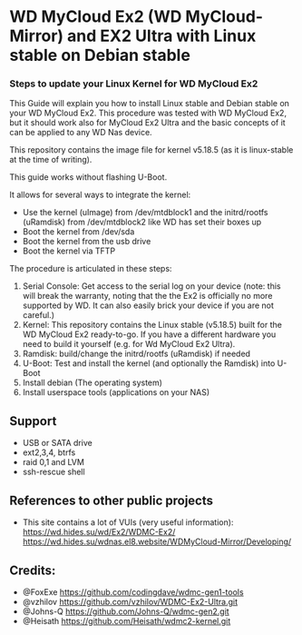 # WD MyCloud Ex2 (WD MyCloud-Mirror) and EX2 Ultra with Linux stable on Debian stable

### Steps to update your Linux Kernel for WD MyCloud Ex2

This Guide will explain you how to install Linux stable and Debian stable on your WD MyCloud Ex2.
This procedure was tested with WD MyCloud Ex2, but it should work also for MyCloud Ex2 Ultra and the basic concepts of it can be applied to any WD Nas device.

This repository contains the image file for kernel v5.18.5 (as it is linux-stable at the time of writing).

This guide works without flashing U-Boot.

It allows for several ways to integrate the kernel:
* Use the kernel (uImage) from /dev/mtdblock1 and the initrd/rootfs (uRamdisk) from /dev/mtdblock2 like WD has set their boxes up
* Boot the kernel from /dev/sda
* Boot the kernel from the usb drive
* Boot the kernel via TFTP

The procedure is articulated in these steps:
1. Serial Console: Get access to the serial log on your device (note: this will break the warranty, noting that the the Ex2 is officially no more supported by WD. It can also easily brick your device if you are not careful.)
2. Kernel: This repository contains the Linux stable (v5.18.5) built for the WD MyCloud Ex2 ready-to-go. If you have a different hardware you need to build it yourself (e.g. for Wd MyCloud Ex2 Ultra). 
3. Ramdisk: build/change the initrd/rootfs (uRamdisk) if needed
4. U-Boot: Test and install the kernel (and optionally the Ramdisk) into U-Boot
5. Install debian (The operating system)
6. Install userspace tools (applications on your NAS)

## Support
+ USB or SATA drive 
+ ext2,3,4, btrfs
+ raid 0,1 and LVM
+ ssh-rescue shell

## References to other public projects
+ This site contains a lot of VUIs (very useful information): 
  https://wd.hides.su/wd/Ex2/WDMC-Ex2/
  https://wd.hides.su/wdnas.el8.website/WDMyCloud-Mirror/Developing/

## Credits:
+ @FoxExe https://github.com/codingdave/wdmc-gen1-tools
+ @vzhilov https://github.com/vzhilov/WDMC-Ex2-Ultra.git
+ @Johns-Q https://github.com/Johns-Q/wdmc-gen2.git
+ @Heisath https://github.com/Heisath/wdmc2-kernel.git
